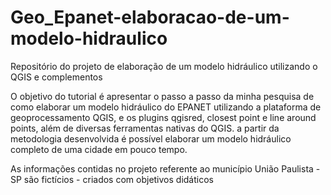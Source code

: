 # Geo_Epanet-elaboracao-de-um-modelo-hidraulico
Repositório do projeto de elaboração de um modelo hidráulico utilizando o QGIS e complementos

O objetivo do tutorial é apresentar o passo a passo da minha pesquisa de como elaborar um modelo hidráulico do EPANET utilizando a plataforma de geoprocessamento QGIS, e os plugins qgisred, closest point e line around points, além de diversas ferramentas nativas do QGIS.
a partir da metodologia desenvolvida é possível elaborar um modelo hidráulico completo de uma cidade em pouco tempo. 

As informações contidas no projeto referente ao município União Paulista - SP são fictícios - criados com objetivos didáticos


